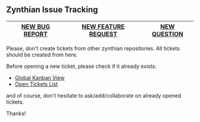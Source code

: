  ## Zynthian Issue Tracking

|[NEW BUG REPORT](https://github.com/zynthian/zynthian-issue-tracking/issues/new?template=bug_report.md)|[NEW FEATURE REQUEST](https://github.com/zynthian/zynthian-issue-tracking/issues/new?template=feature_request.md)|[NEW QUESTION](https://discourse.zynthian.org)|
|---|---|---|

Please, don't create tickets from other zynthian repositories. All tickets should be created from here.

Before opening a new ticket, please check if it already exists:

+ [Global Kanban View](https://github.com/orgs/zynthian/projects/2)
+ [Open Tickets List](https://github.com/issues?q=is%3Aopen+is%3Aissue+archived%3Afalse+user%3Azynthian)

and of course, don't hesitate to ask/add/collaborate on already opened tickets.

Thanks!
